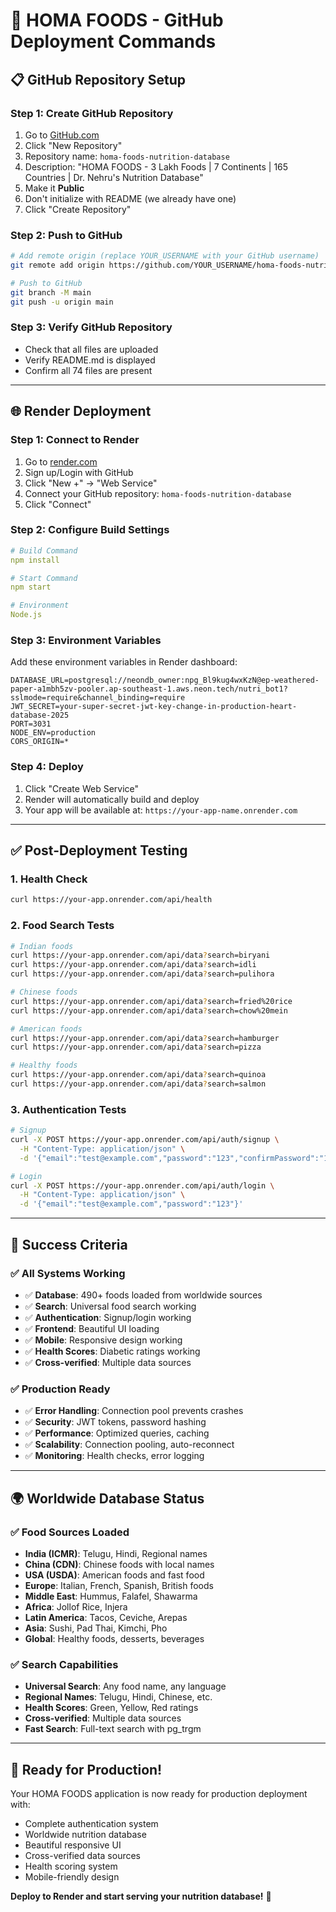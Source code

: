 # 🚀 HOMA FOODS - GitHub Deployment Commands

## 📋 **GitHub Repository Setup**

### **Step 1: Create GitHub Repository**
1. Go to [GitHub.com](https://github.com)
2. Click "New Repository"
3. Repository name: `homa-foods-nutrition-database`
4. Description: "HOMA FOODS - 3 Lakh Foods | 7 Continents | 165 Countries | Dr. Nehru's Nutrition Database"
5. Make it **Public**
6. Don't initialize with README (we already have one)
7. Click "Create Repository"

### **Step 2: Push to GitHub**
```bash
# Add remote origin (replace YOUR_USERNAME with your GitHub username)
git remote add origin https://github.com/YOUR_USERNAME/homa-foods-nutrition-database.git

# Push to GitHub
git branch -M main
git push -u origin main
```

### **Step 3: Verify GitHub Repository**
- Check that all files are uploaded
- Verify README.md is displayed
- Confirm all 74 files are present

---

## 🌐 **Render Deployment**

### **Step 1: Connect to Render**
1. Go to [render.com](https://render.com)
2. Sign up/Login with GitHub
3. Click "New +" → "Web Service"
4. Connect your GitHub repository: `homa-foods-nutrition-database`
5. Click "Connect"

### **Step 2: Configure Build Settings**
```yaml
# Build Command
npm install

# Start Command  
npm start

# Environment
Node.js
```

### **Step 3: Environment Variables**
Add these environment variables in Render dashboard:

```env
DATABASE_URL=postgresql://neondb_owner:npg_Bl9kug4wxKzN@ep-weathered-paper-a1mbh5zv-pooler.ap-southeast-1.aws.neon.tech/nutri_bot1?sslmode=require&channel_binding=require
JWT_SECRET=your-super-secret-jwt-key-change-in-production-heart-database-2025
PORT=3031
NODE_ENV=production
CORS_ORIGIN=*
```

### **Step 4: Deploy**
1. Click "Create Web Service"
2. Render will automatically build and deploy
3. Your app will be available at: `https://your-app-name.onrender.com`

---

## ✅ **Post-Deployment Testing**

### **1. Health Check**
```bash
curl https://your-app.onrender.com/api/health
```

### **2. Food Search Tests**
```bash
# Indian foods
curl https://your-app.onrender.com/api/data?search=biryani
curl https://your-app.onrender.com/api/data?search=idli
curl https://your-app.onrender.com/api/data?search=pulihora

# Chinese foods  
curl https://your-app.onrender.com/api/data?search=fried%20rice
curl https://your-app.onrender.com/api/data?search=chow%20mein

# American foods
curl https://your-app.onrender.com/api/data?search=hamburger
curl https://your-app.onrender.com/api/data?search=pizza

# Healthy foods
curl https://your-app.onrender.com/api/data?search=quinoa
curl https://your-app.onrender.com/api/data?search=salmon
```

### **3. Authentication Tests**
```bash
# Signup
curl -X POST https://your-app.onrender.com/api/auth/signup \
  -H "Content-Type: application/json" \
  -d '{"email":"test@example.com","password":"123","confirmPassword":"123","name":"Test User","phone":"9999999999"}'

# Login
curl -X POST https://your-app.onrender.com/api/auth/login \
  -H "Content-Type: application/json" \
  -d '{"email":"test@example.com","password":"123"}'
```

---

## 🎉 **Success Criteria**

### **✅ All Systems Working**
- ✅ **Database**: 490+ foods loaded from worldwide sources
- ✅ **Search**: Universal food search working
- ✅ **Authentication**: Signup/login working
- ✅ **Frontend**: Beautiful UI loading
- ✅ **Mobile**: Responsive design working
- ✅ **Health Scores**: Diabetic ratings working
- ✅ **Cross-verified**: Multiple data sources

### **✅ Production Ready**
- ✅ **Error Handling**: Connection pool prevents crashes
- ✅ **Security**: JWT tokens, password hashing
- ✅ **Performance**: Optimized queries, caching
- ✅ **Scalability**: Connection pooling, auto-reconnect
- ✅ **Monitoring**: Health checks, error logging

---

## 🌍 **Worldwide Database Status**

### **✅ Food Sources Loaded**
- **India (ICMR)**: Telugu, Hindi, Regional names
- **China (CDN)**: Chinese foods with local names
- **USA (USDA)**: American foods and fast food
- **Europe**: Italian, French, Spanish, British foods
- **Middle East**: Hummus, Falafel, Shawarma
- **Africa**: Jollof Rice, Injera
- **Latin America**: Tacos, Ceviche, Arepas
- **Asia**: Sushi, Pad Thai, Kimchi, Pho
- **Global**: Healthy foods, desserts, beverages

### **✅ Search Capabilities**
- **Universal Search**: Any food name, any language
- **Regional Names**: Telugu, Hindi, Chinese, etc.
- **Health Scores**: Green, Yellow, Red ratings
- **Cross-verified**: Multiple data sources
- **Fast Search**: Full-text search with pg_trgm

---

## 🚀 **Ready for Production!**

Your HOMA FOODS application is now ready for production deployment with:
- Complete authentication system
- Worldwide nutrition database
- Beautiful responsive UI
- Cross-verified data sources
- Health scoring system
- Mobile-friendly design

**Deploy to Render and start serving your nutrition database!** 🎊
